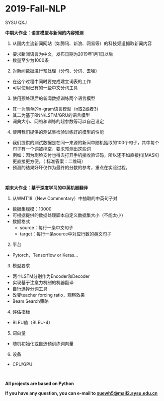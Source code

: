 # 2019-Fall-NLP
SYSU QXJ
<br/>

**中期大作业：语言模型与新闻的内容预测**
1. 从国内主流新闻网站（如腾讯、新浪、网易等）的科技频道抓取新闻内容
  * 要求新闻语言为中文，发布日期为2019年1月1日以后
  * 数量至少为1000条
2. 对新闻数据进行预处理（分句、分词、去噪）
  * 在这个过程中同时要完成建立词表的工作
  * 可以使用已有的一些中文分词工具
3. 使用预处理后的新闻数据训练两个语言模型
  * 其一为简单的n-gram语言模型（n取2或者3）
  * 其二为基于RNN/LSTM/GRU的语言模型
  * 词典大小、网络和训练的超参数等可以自己设定
4. 使用我们提供的测试集检验训练好的模型的性能
  * 我们提供的测试数据是在同一来源的新闻中随机抽取的100个句子，其中每个句子有一个词被挖空，要求预测出这些词
  * 例如：因为刷脸支付也得去打开手机接收验证码，所以还不如直接扫[MASK]更直接更方便。（ 标准答案：二维码）
  * 预测的结果好坏仅作为最终的分数的参考，重点在实验过程。
<br/>

**期末大作业：基于深度学习的中英机器翻译**
1. 从WMT18（New Commentary）中抽取的中英句子对
  * 数据集规模：10000
  * 可根据提供的数据处理脚本自定义数据集大小（不能太小）
  * 数据格式
    * source：每行一条中文句子
    * target：每行一条source中对应行数的英文句子
2. 平台
  * Pytorch，Tensorflow or Keras...
3. 模型要求
  * 两个LSTM分别作为Encoder和Decoder
  * 实现基于注意力机制的机器翻译
  * 自行选择分词工具
  * 改变teacher forcing ratio，观察效果
  * Beam Search策略
4. 评估指标
  * BLEU值（BLEU-4）
5. 词向量
  * 随机初始化或自选预训练词向量
6. 设备
  * CPU/GPU
<br/>

**All projects are based on Python**

**If you have any question, you can e-mail to xuewh5@mail2.sysu.edu.cn**
